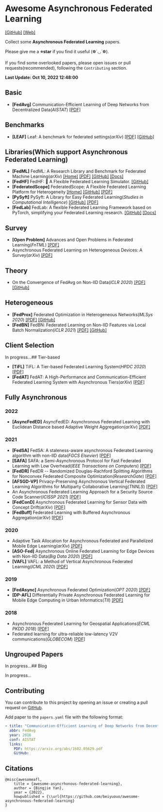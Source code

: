 # Awesome Asynchronous Federated Learning

[[GitHub]](https://github.com/beiyuouo/awesome-asynchronous-federated-learning) [[Web]](https://www.bj-yan.top/awesome-asynchronous-federated-learning)

Collect some **Asynchronous Federated Learning** papers.

Please give me a **⭐star** if you find it useful (❁´◡`❁).

If you find some overlooked papers, please open issues or pull requests(recommended), following the `Contributing` section.

<!-- update-time-start -->

**Last Update: Oct 10, 2022 12:48:00**

<!-- update-time-end -->

<!-- main-start -->

## Basic

- **[FedAvg]** Communication-Efficient Learning of Deep Networks from Decentralized Data(_AISTAT_) [[PDF]](https://arxiv.org/abs/1602.05629.pdf)

## Benchmarks

- **[LEAF]** Leaf: A benchmark for federated settings(_arXiv_) [[PDF]](https://arxiv.org/abs/1812.01097) [[GitHub]](https://github.com/TalwalkarLab/leaf/)

## Libraries(Which support Asynchronous Federated Learning)

- **[FedML]** FedML: A Research Library and Benchmark for Federated Machine Learning(_arXiv_) [[Home]](https://fedml.ai/) [[PDF]](https://arxiv.org/abs/2007.13518) [[GitHub]](https://github.com/FedML-AI/FedML) [[Docs]](https://doc.fedml.ai/)
- **[FedHF]** FedHF: 🔨 A Flexible Federated Learning Simulator. [[GitHub]](https://github.com/beiyuouo/fedhf)
- **[FederatedScope]** FederatedScope: A Flexible Federated Learning Platform for Heterogeneity [[Home]](https://www.federatedscope.io/) [[GitHub]](https://github.com/alibaba/FederatedScope) [[PDF]](https://arxiv.org/pdf/2204.05011.pdf)
- **[PySyft]** PySyft: A Library for Easy Federated Learning(_Studies in Computational Intelligence_) [[GitHub]](https://github.com/OpenMined/PySyft) [[PDF]](https://link.springer.com/chapter/10.1007/978-3-030-70604-3_5)
- **[FedLab]** FedLab: A flexible Federated Learning Framework based on PyTorch, simplifying your Federated Learning research. [[GitHub]](https://github.com/SMILELab-FL/FedLab) [[Docs]](https://fedlab.readthedocs.io/)

## Survey

- **[Open Problem]** Advances and Open Problems in Federated Learning(_FnTML_) [[PDF]](https://arxiv.org/abs/1912.04977)
- Asynchronous Federated Learning on Heterogeneous Devices: A Survey(_arXiv_) [[PDF]](https://arxiv.org/abs/2109.04269)

## Theory

- On the Convergence of FedAvg on Non-IID Data(_ICLR 2020_) [[PDF]](https://arxiv.org/abs/1907.02189) [[GitHub]](https://github.com/lx10077/fedavgpy)

## Heterogeneous

- **[FedProx]** Federated Optimization in Heterogeneous Networks(_MLSys 2020_) [[PDF]](https://arxiv.org/abs/1812.06127) [[GitHub]](https://github.com/litian96/FedProx)
- **[FedBN]** FedBN: Federated Learning on Non-IID Features via Local Batch Normalization(_ICLR 2021_) [[PDF]](https://openreview.net/pdf?id=6YEQUn0QICG) [[GitHub]](https://github.com/med-air/FedBN)

## Client Selection

In progress...## Tier-based

- **[TiFL]** TiFL: A Tier-based Federated Learning System(_HPDC 2020_) [[PDF]](https://dl.acm.org/doi/abs/10.1145/3369583.3392686)
- **[FedAT]** FedAT: A High-Performance and Communication-Efficient Federated Learning System with Asynchronous Tiers(_arXiv_) [[PDF]](https://arxiv.org/abs/2010.05958)

## Fully Asynchronous

### 2022

- **[AsyncFedED]** AsyncFedED: Asynchronous Federated Learning with Euclidean Distance based Adaptive Weight Aggregation(_arXiv_) [[PDF]](https://arxiv.org/abs/2205.13797)

### 2021

- **[FedSA]** FedSA: A staleness-aware asynchronous Federated Learning algorithm with non-IID data(_FGCS Elsevier_) [[PDF]](https://www.sciencedirect.com/science/article/abs/pii/S0167739X2100064)
- **[SAFA]** SAFA: a Semi-Asynchronous Protocol for Fast Federated Learning with Low Overhead(_IEEE Transactions on Computers_) [[PDF]](https://www.computer.org/csdl/journal/tc/2021/05/09093123/1jNu0qlnwSk)
- **[FedDR]** FedDR -- Randomized Douglas-Rachford Splitting Algorithms for Nonconvex Federated Composite Optimization(_ResearchGate_) [[PDF]](https://www.researchgate.net/publication/349880146_FedDR_--_Randomized_Douglas-Rachford_Splitting_Algorithms_for_Nonconvex_Federated_Composite_Optimization?enrichId=rgreq-75be60e8182e96c4544e855110f94039-XXX&enrichSource=Y292ZXJQYWdlOzM0OTg4MDE0NjtBUzoxMDI2MDIwMjYyMDE5MDc4QDE2MjE2MzM3MDE0ODA%3D&el=1_x_2&_esc=publicationCoverPdf)
- **[AFSGD-VP]** Privacy-Preserving Asynchronous Vertical Federated Learning Algorithms for Multiparty Collaborative Learning(_TNNLS_) [[PDF]](https://ieeexplore.ieee.org/abstract/document/9463409/)
- An Asynchronous Federated Learning Approach for a Security Source Code Scanner(_ICISSP 2021_) [[PDF]](https://www.researchgate.net/publication/349402236_An_Asynchronous_Federated_Learning_Approach_for_a_Security_Source_Code_Scanner?enrichId=rgreq-91295cf9d6b78d8ff49812fae57abbf2-XXX&enrichSource=Y292ZXJQYWdlOzM0OTQwMjIzNjtBUzoxMDA2NjY1OTE4ODQwODM1QDE2MTcwMTkyNjY2MDQ%3D&el=1_x_2&_esc=publicationCoverPdf)
- **[FedConD]** Asynchronous Federated Learning for Sensor Data with Concept Drift(_arXiv_) [[PDF]](https://arxiv.org/abs/2109.00151)
- **[FedBuff]** Federated Learning with Buffered Asynchronous Aggregation(_arXiv_) [[PDF]](https://arxiv.org/abs/2106.06639)

### 2020

- Adaptive Task Allocation for Asynchronous Federated and Parallelized Mobile Edge Learning(_arXiv_) [[PDF]](https://arxiv.org/abs/1905.01656)
- **[ASO-Fed]** Asynchronous Online Federated Learning for Edge Devices with Non-IID Data(_Big Data 2020_) [[PDF]](https://ieeexplore.ieee.org/abstract/document/9378161/)
- **[VAFL]** VAFL: a Method of Vertical Asynchronous Federated Learning(_ICML 2020_) [[PDF]](https://arxiv.org/abs/2109.04269)

### 2019

- **[FedAsync]** Asynchronous Federated Optimization(_OPT 2020_) [[PDF]](https://arxiv.org/abs/1903.03934)
- **[DP-AFL]** Differentially Private Asynchronous Federated Learning for Mobile Edge Computing in Urban Informatics(_TII_) [[PDF]](https://ieeexplore.ieee.org/abstract/document/8843942)

### 2018

- Asynchronous Federated Learning for Geospatial Applications(_ECML PKDD 2018_) [[PDF]](https://link.springer.com/chapter/10.1007/978-3-030-14880-5_2)
- Federated learning for ultra-reliable low-latency V2V communications(_GLOBECOM_) [[PDF]](https://arxiv.org/abs/1807.08127)


## Ungrouped Papers

In progress...## Blog

In progress...

<!-- main-end -->

## Contributing

You can contribute to this project by opening an issue or creating a pull request on [GitHub](https://github.com/beiyuouo/awesome-asynchronous-federated-learning).

Add paper to the `papers.yaml` file with the following format:

```yaml
- title: "Communication-Efficient Learning of Deep Networks from Decentralized Data"
  abbr: FedAvg
  year: 2016
  conf: AISTAT
  links:
    PDF: https://arxiv.org/abs/1602.05629.pdf
    GitHub:
```

## Citations

```text
@misc{awesomeafl,
    title = {awesome-asyncrhonous-federated-learning},
    author = {Bingjie Yan},
    year = {2022},
    howpublished = {\\url{https://github.com/beiyuouo/awesome-asynchronous-federated-learning}
}
```
